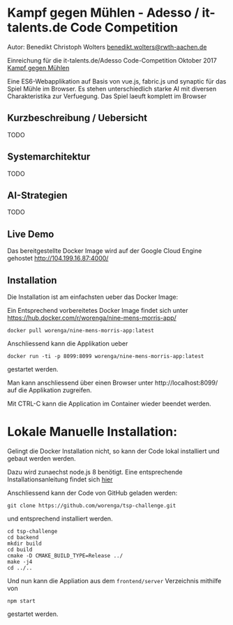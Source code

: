 # Kampf gegen Mühlen - Adesso / it-talents.de Code Competition
Autor: Benedikt Christoph Wolters <benedikt.wolters@rwth-aachen.de>

Einreichung für die it-talents.de/Adesso Code-Competition Oktober 2017 [Kampf gegen Mühlen](https://www.it-talents.de/foerderung/code-competition/code-competition-02-2017)

Eine ES6-Webapplikation auf Basis von vue.js, fabric.js und synaptic für das Spiel Mühle im Browser. Es stehen unterschiedlich starke AI mit diversen Charakteristika zur Verfuegung. Das Spiel laeuft komplett im Browser


## Kurzbeschreibung / Uebersicht

TODO

## Systemarchitektur

TODO

## AI-Strategien

TODO

## Live Demo

Das bereitgestellte Docker Image wird auf der Google Cloud Engine gehostet http://104.199.16.87:4000/


## Installation

Die Installation ist am einfachsten ueber das Docker Image:

Ein Entsprechend vorbereitetes Docker Image findet sich unter https://hub.docker.com/r/worenga/nine-mens-morris-app/

```
docker pull worenga/nine-mens-morris-app:latest
```

Anschliessend kann die Applikation ueber
```
docker run -ti -p 8099:8099 worenga/nine-mens-morris-app:latest
```

gestartet werden.

Man kann anschliessend über einen Browser unter http://localhost:8099/ auf die Applikation zugreifen.

Mit CTRL-C kann die Application im Container wieder beendet werden.


# Lokale Manuelle Installation:

Gelingt die Docker Installation nicht, so kann der Code lokal installiert und gebaut werden werden.


Dazu wird zunaechst node.js 8 benötigt. Eine entsprechende Installationsanleitung findet sich [hier](https://nodejs.org/en/download/package-manager/)

Anschliessend kann der Code von GitHub geladen werden:
```
git clone https://github.com/worenga/tsp-challenge.git
```
und entsprechend installiert werden. 
```
cd tsp-challenge
cd backend
mkdir build
cd build
cmake -D CMAKE_BUILD_TYPE=Release ../
make -j4
cd ../..
```

Und nun kann die Appliation aus dem `frontend/server` Verzeichnis mithilfe von
```
npm start
```
gestartet werden.
